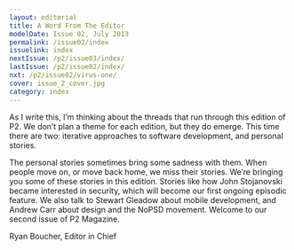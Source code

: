 ```yaml
---
layout: editorial
title: A Word From The Editor
modelDate: Issue 02, July 2013
permalink: /issue02/index
issuelink: index
nextIssue: /p2/issue03/index/
lastIssue: /p2/issue02/index/
nxt: /p2/issue02/virus-one/
cover: issue_2_cover.jpg
category: index
---
```

As I write this, I’m thinking about the threads that run through this edition of P2. We don’t plan a theme for each edition, but they do emerge. This time there are two: iterative approaches to software development, and personal stories.

The personal stories sometimes bring some sadness with them. When people move on, or move back home, we miss their stories. We’re bringing you some of these stories in this edition. Stories like how John Stojanovski became interested in security, which will become our first ongoing episodic feature. We also talk to Stewart Gleadow about mobile development, and Andrew Carr about design and the NoPSD movement. Welcome to our second issue of P2 Magazine.

Ryan Boucher, Editor in Chief
